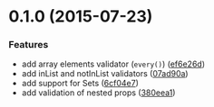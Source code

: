 <a name="0.1.0"></a>
# 0.1.0 (2015-07-23)


### Features

* add array elements validator (`every()`) ([ef6e26d](https://github.com/troch/aval/commit/ef6e26d))
* add inList and notInList validators ([07ad90a](https://github.com/troch/aval/commit/07ad90a))
* add support for Sets ([6cf04e7](https://github.com/troch/aval/commit/6cf04e7))
* add validation of nested props ([380eea1](https://github.com/troch/aval/commit/380eea1))



